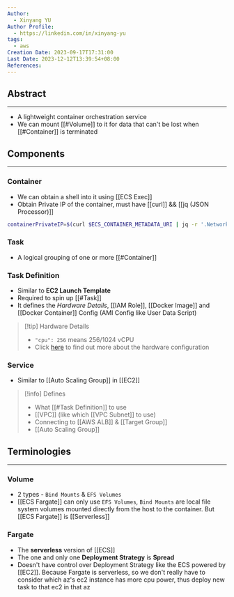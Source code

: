 ```yaml
---
Author:
  - Xinyang YU
Author Profile:
  - https://linkedin.com/in/xinyang-yu
tags:
  - aws
Creation Date: 2023-09-17T17:31:00
Last Date: 2023-12-12T13:39:54+08:00
References: 
---
```


## Abstract
---

- A lightweight container orchestration service
- We can mount [[#Volume]] to it for data that can't be lost when [[#Container]] is terminated

## Components
---

### Container

- We can obtain a shell into it using [[ECS Exec]]
- Obtain Private IP of the container, must have [[curl]] && [[jq (JSON Processor)]]

```bash
containerPrivateIP=$(curl $ECS_CONTAINER_METADATA_URI | jq -r '.Networks[0].IPv4Addresses[0]') >/dev/null 2>&1
```

### Task

- A logical grouping of one or more [[#Container]]

### Task Definition

- Similar to **EC2 Launch Template**
- Required to spin up [[#Task]]
- It defines the *Hardware Details*, [[IAM Role]], [[Docker Image]] and [[Docker Container]] Config (AMI Config like User Data Script)
>[!tip]  Hardware Details
>- `"cpu": 256` means 256/1024 vCPU
>- Click [here](https://docs.aws.amazon.com/AmazonECS/latest/developerguide/task-cpu-memory-error.html) to find out more about the hardware configuration




### Service

- Similar to [[Auto Scaling Group]] in [[EC2]]
>[!info] Defines
>- What [[#Task Definition]] to use
>- [[VPC]] (like which [[VPC Subnet]] to use)
>- Connecting to [[AWS ALB]] & [[Target Group]]
>- [[Auto Scaling Group]]

## Terminologies
---

### Volume

- 2 types - `Bind Mounts` & `EFS Volumes`
- [[ECS Fargate]] can only use `EFS Volumes`, `Bind Mounts` are local file system volumes mounted directly from the host to the container. But [[ECS Fargate]] is [[Serverless]]

### Fargate

- The **serverless** version of [[ECS]]
- The one and only one **Deployment Strategy** is **Spread**
- Doesn't have control over Deployment Strategy like the ECS powered by [[EC2]]. Because Fargate is serverless, so we don't really have to consider which az's ec2 instance has more cpu power, thus deploy new task to that ec2 in that az